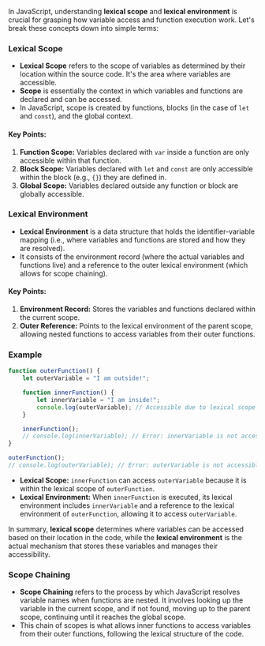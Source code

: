 In JavaScript, understanding **lexical scope** and **lexical environment** is crucial for grasping how variable access and function execution work. Let's break these concepts down into simple terms:

### Lexical Scope

- **Lexical Scope** refers to the scope of variables as determined by their location within the source code. It's the area where variables are accessible.
- **Scope** is essentially the context in which variables and functions are declared and can be accessed.
- In JavaScript, scope is created by functions, blocks (in the case of `let` and `const`), and the global context.

#### Key Points:

1. **Function Scope:** Variables declared with `var` inside a function are only accessible within that function.
2. **Block Scope:** Variables declared with `let` and `const` are only accessible within the block (e.g., `{}`) they are defined in.
3. **Global Scope:** Variables declared outside any function or block are globally accessible.

### Lexical Environment

- **Lexical Environment** is a data structure that holds the identifier-variable mapping (i.e., where variables and functions are stored and how they are resolved).
- It consists of the environment record (where the actual variables and functions live) and a reference to the outer lexical environment (which allows for scope chaining).

#### Key Points:

1. **Environment Record:** Stores the variables and functions declared within the current scope.
2. **Outer Reference:** Points to the lexical environment of the parent scope, allowing nested functions to access variables from their outer functions.

### Example

```javascript
function outerFunction() {
    let outerVariable = "I am outside!";

    function innerFunction() {
        let innerVariable = "I am inside!";
        console.log(outerVariable); // Accessible due to lexical scope
    }

    innerFunction();
    // console.log(innerVariable); // Error: innerVariable is not accessible here
}

outerFunction();
// console.log(outerVariable); // Error: outerVariable is not accessible here
```

- **Lexical Scope:** `innerFunction` can access `outerVariable` because it is within the lexical scope of `outerFunction`.
- **Lexical Environment:** When `innerFunction` is executed, its lexical environment includes `innerVariable` and a reference to the lexical environment of `outerFunction`, allowing it to access `outerVariable`.

In summary, **lexical scope** determines where variables can be accessed based on their location in the code, while the **lexical environment** is the actual mechanism that stores these variables and manages their accessibility.



### Scope Chaining

- **Scope Chaining** refers to the process by which JavaScript resolves variable names when functions are nested. It involves looking up the variable in the current scope, and if not found, moving up to the parent scope, continuing until it reaches the global scope.
- This chain of scopes is what allows inner functions to access variables from their outer functions, following the lexical structure of the code.
